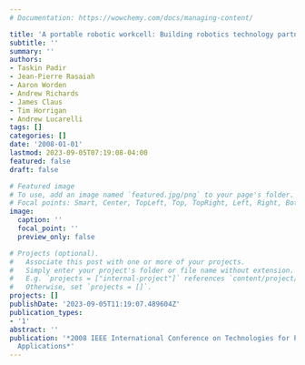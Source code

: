 ```yaml
---
# Documentation: https://wowchemy.com/docs/managing-content/

title: 'A portable robotic workcell: Building robotics technology partnerships'
subtitle: ''
summary: ''
authors:
- Taskin Padir
- Jean-Pierre Rasaiah
- Aaron Worden
- Andrew Richards
- James Claus
- Tim Horrigan
- Andrew Lucarelli
tags: []
categories: []
date: '2008-01-01'
lastmod: 2023-09-05T07:19:08-04:00
featured: false
draft: false

# Featured image
# To use, add an image named `featured.jpg/png` to your page's folder.
# Focal points: Smart, Center, TopLeft, Top, TopRight, Left, Right, BottomLeft, Bottom, BottomRight.
image:
  caption: ''
  focal_point: ''
  preview_only: false

# Projects (optional).
#   Associate this post with one or more of your projects.
#   Simply enter your project's folder or file name without extension.
#   E.g. `projects = ["internal-project"]` references `content/project/deep-learning/index.md`.
#   Otherwise, set `projects = []`.
projects: []
publishDate: '2023-09-05T11:19:07.489604Z'
publication_types:
- '1'
abstract: ''
publication: '*2008 IEEE International Conference on Technologies for Practical Robot
  Applications*'
---
```

